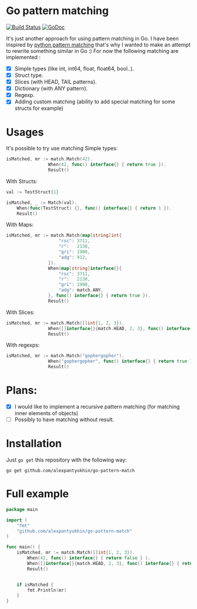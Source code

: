 # Go pattern matching
[![Build Status](https://travis-ci.org/alexpantyukhin/go-pattern-match.svg?branch=master
)](https://travis-ci.org/alexpantyukhin/go-pattern-match)
[![GoDoc](https://godoc.org/alexpantyukhin/go-pattern-match?status.svg)](https://godoc.org/github.com/alexpantyukhin/go-pattern-match)

It's just another approach for using pattern matching in Go. I have been inspired by [python pattern matching](https://github.com/santinic/pampy) that's why I wanted to make an attempt to rewrite something similar in Go :)
For now the following matching are implemented :
   - [x] Simple types (like int, int64, float, float64, bool..).
   - [x] Struct type.
   - [x] Slices (with HEAD, TAIL patterns).
   - [x] Dictionary (with ANY pattern).
   - [x] Regexp.
   - [x] Adding custom matching (ability to add special matching for some structs for example)
   
# Usages
It's possible to try use matching Simple types:

```go
isMatched, mr := match.Match(42).
                When(42, func() interface{} { return true }).
                Result()
```

With Structs:
```go
val := TestStruct{1}

isMatched, _ := Match(val).
    When(func(TestStruct) {}, func() interface{} { return 1 }).
    Result()
```


With Maps:
```go
isMatched, mr := match.Match(map[string]int{
                	"rsc": 3711,
                	"r":   2138,
                	"gri": 1908,
                	"adg": 912,
                }).
        	    When(map[string]interface{}{
                	"rsc": 3711,
                	"r":   2138,
                	"gri": 1908,
                	"adg": match.ANY,
            	}, func() interface{} { return true }).
            	Result()
```

With Slices:
```go
isMatched, mr := match.Match([]int{1, 2, 3}).
            	When([]interface{}{match.HEAD, 2, 3}, func() interface{} { return true }).
            	Result()
```

With regexps:
```go
isMatched, mr := match.Match("gophergopher").
            	When("gophergopher", func() interface{} { return true }).
            	Result()
```

# Plans:
 - [x] I would like to implement a recursive pattern matching (for matching inner elements of objects)
 - [ ] Possibly to have matching without result.

# Installation
Just `go get` this repository with the following way:

```
go get github.com/alexpantyukhin/go-pattern-match
```

# Full example
```go
package main

import (
    "fmt"
    "github.com/alexpantyukhin/go-pattern-match"
)

func main() {
    isMatched, mr := match.Match([]int{1, 2, 3}).
        When(42, func() interface{} { return false } ).
        When([]interface{}{match.HEAD, 2, 3}, func() interface{} { return true }).
        Result()


    if isMatched {
        fmt.Println(mr)
    }
}
```
